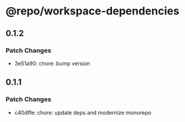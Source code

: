 # @repo/workspace-dependencies

## 0.1.2

### Patch Changes

- 3e51a90: chore: bump version

## 0.1.1

### Patch Changes

- c40dffe: chore: update deps and modernize monorepo
